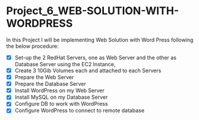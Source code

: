 # Project_6_WEB-SOLUTION-WITH-WORDPRESS
In this Project I will be implementing Web Solution with Word Press following the below procedure:
* [x] Set-up the 2 RedHat Servers, one as Web Server and the other as Database Server using the EC2 Instance,
* [x] Create 3 10Gib Volumes each and attached to each Servers
* [x] Prepare the Web Server
* [x] Prepare the Database Server
* [x] Install WordPress on my Web Server
* [x] Install MySQL on my Database Server
* [x] Configure DB to work with WordPress
* [x] Configure WordPress to connect to remote database
